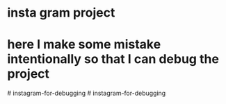 # insta gram project

# here I make some mistake intentionally so that I can debug the project
#   i n s t a g r a m - f o r - d e b u g g i n g  
 #   i n s t a g r a m - f o r - d e b u g g i n g  
 
